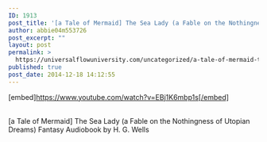 ```yaml
---
ID: 1913
post_title: '[a Tale of Mermaid] The Sea Lady (a Fable on the Nothingness of Utopian Dreams), Fantasy'
author: abbie04m553726
post_excerpt: ""
layout: post
permalink: >
  https://universalflowuniversity.com/uncategorized/a-tale-of-mermaid-the-sea-lady-a-fable-on-the-nothingness-of-utopian-dreams-fantasy/
published: true
post_date: 2014-12-18 14:12:55
---
```

[embed]https://www.youtube.com/watch?v=EBj1K6mbp1s[/embed]</br></br>
<p>[a Tale of Mermaid] The Sea Lady (a Fable on the Nothingness of Utopian Dreams) Fantasy Audiobook by H. G. Wells</p>